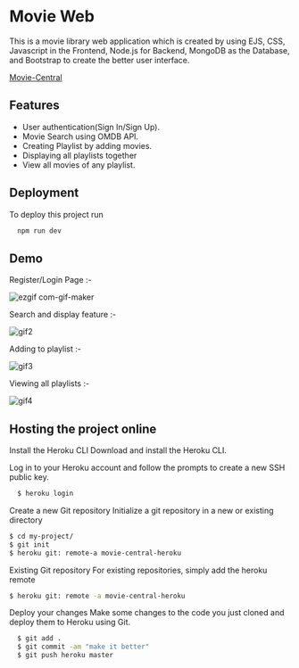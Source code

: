 
# Movie Web

This is a movie library web application which is created by using EJS, CSS, Javascript in the Frontend, Node.js for Backend, MongoDB as the Database, and Bootstrap to create the better user interface.

[Movie-Central](https://movie-central-heroku.herokuapp.com)

## Features

- User authentication(Sign In/Sign Up).
- Movie Search using OMDB API.
- Creating Playlist by adding movies.
- Displaying all playlists together
- View all movies of any playlist.


## Deployment

To deploy this project run

```bash
  npm run dev
```


## Demo

Register/Login Page :-

![ezgif com-gif-maker](https://user-images.githubusercontent.com/61447812/174406670-904cb2dd-8d83-47e8-85f1-922210fa1add.gif)

Search and display feature :-

![gif2](https://user-images.githubusercontent.com/61447812/174407840-546817f8-1096-4e01-8ffb-5badbf234640.gif)

Adding to playlist :-

![gif3](https://user-images.githubusercontent.com/61447812/174407708-95016f38-9ef0-44d5-a40f-ae6ab026b276.gif)

Viewing all playlists :-

![gif4](https://user-images.githubusercontent.com/61447812/174407812-d16f1b4c-25f4-4339-8b04-47ce25419cd4.gif)

## Hosting the project online

Install the Heroku CLI
Download and install the Heroku CLI.

Log in to your Heroku account and follow the prompts to create a new SSH public key.

```bash
  $ heroku login
```

Create a new Git repository
Initialize a git repository in a new or existing directory

```bash
$ cd my-project/
$ git init
$ heroku git: remote-a movie-central-heroku
```

Existing Git repository
For existing repositories, simply add the heroku remote
```bash
$ heroku git: remote -a movie-central-heroku
```

Deploy your changes
Make some changes to the code you just cloned and deploy them to Heroku using Git.

```bash
  $ git add .
  $ git commit -am "make it better"
  $ git push heroku master
```

